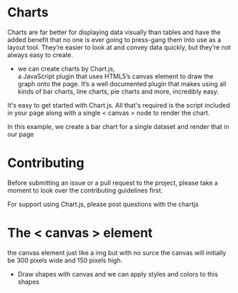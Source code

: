 # Charts 
Charts are far better for displaying data visually than tables and have the added benefit that no one is ever going to press-gang them into use as a layout tool. They’re easier to look at and convey data quickly, but they’re not always easy to create. 

* we can create charts by   Chart.js,  
a JavaScript plugin that uses HTML5’s canvas element to draw the graph onto the page. It’s a well documented plugin that makes using all kinds of bar charts, line charts, pie charts and more, incredibly easy.

It's easy to get started with Chart.js. All that's required is the script included in your page along with a single < canvas > node to render the chart.

In this example, we create a bar chart for a single dataset and render that in our page 

# Contributing
Before submitting an issue or a pull request to the project, please take a moment to look over the contributing guidelines first.

For support using Chart.js, please post questions with the chartjs


# The < canvas > element
the canvas element just like a img  but with no surce 
the canvas will initially be 300 pixels wide and 150 pixels high.  

* Draw shapes with canvas 
and we can apply styles and colors to this shapes 
